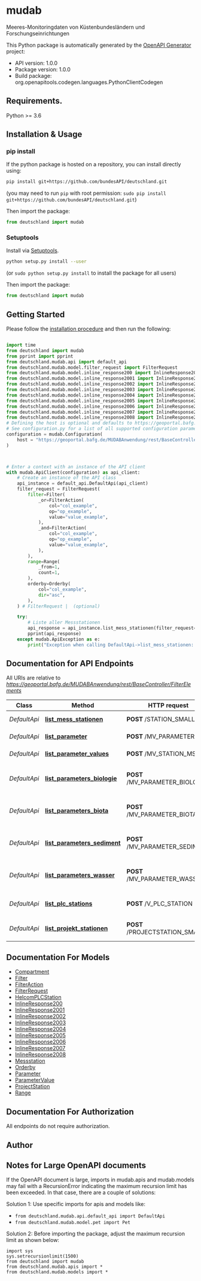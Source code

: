# mudab
Meeres-Monitoringdaten von Küstenbundesländern und Forschungseinrichtungen


This Python package is automatically generated by the [OpenAPI Generator](https://openapi-generator.tech) project:

- API version: 1.0.0
- Package version: 1.0.0
- Build package: org.openapitools.codegen.languages.PythonClientCodegen

## Requirements.

Python >= 3.6

## Installation & Usage
### pip install

If the python package is hosted on a repository, you can install directly using:

```sh
pip install git+https://github.com/bundesAPI/deutschland.git
```
(you may need to run `pip` with root permission: `sudo pip install git+https://github.com/bundesAPI/deutschland.git`)

Then import the package:
```python
from deutschland import mudab
```

### Setuptools

Install via [Setuptools](http://pypi.python.org/pypi/setuptools).

```sh
python setup.py install --user
```
(or `sudo python setup.py install` to install the package for all users)

Then import the package:
```python
from deutschland import mudab
```

## Getting Started

Please follow the [installation procedure](#installation--usage) and then run the following:

```python

import time
from deutschland import mudab
from pprint import pprint
from deutschland.mudab.api import default_api
from deutschland.mudab.model.filter_request import FilterRequest
from deutschland.mudab.model.inline_response200 import InlineResponse200
from deutschland.mudab.model.inline_response2001 import InlineResponse2001
from deutschland.mudab.model.inline_response2002 import InlineResponse2002
from deutschland.mudab.model.inline_response2003 import InlineResponse2003
from deutschland.mudab.model.inline_response2004 import InlineResponse2004
from deutschland.mudab.model.inline_response2005 import InlineResponse2005
from deutschland.mudab.model.inline_response2006 import InlineResponse2006
from deutschland.mudab.model.inline_response2007 import InlineResponse2007
from deutschland.mudab.model.inline_response2008 import InlineResponse2008
# Defining the host is optional and defaults to https://geoportal.bafg.de/MUDABAnwendung/rest/BaseController/FilterElements
# See configuration.py for a list of all supported configuration parameters.
configuration = mudab.Configuration(
    host = "https://geoportal.bafg.de/MUDABAnwendung/rest/BaseController/FilterElements"
)



# Enter a context with an instance of the API client
with mudab.ApiClient(configuration) as api_client:
    # Create an instance of the API class
    api_instance = default_api.DefaultApi(api_client)
    filter_request = FilterRequest(
        filter=Filter(
            _or=FilterAction(
                col="col_example",
                op="op_example",
                value="value_example",
            ),
            _and=FilterAction(
                col="col_example",
                op="op_example",
                value="value_example",
            ),
        ),
        range=Range(
            _from=1,
            count=1,
        ),
        orderby=Orderby(
            col="col_example",
            dir="asc",
        ),
    ) # FilterRequest |  (optional)

    try:
        # Liste aller Messstationen
        api_response = api_instance.list_mess_stationen(filter_request=filter_request)
        pprint(api_response)
    except mudab.ApiException as e:
        print("Exception when calling DefaultApi->list_mess_stationen: %s\n" % e)
```

## Documentation for API Endpoints

All URIs are relative to *https://geoportal.bafg.de/MUDABAnwendung/rest/BaseController/FilterElements*

Class | Method | HTTP request | Description
------------ | ------------- | ------------- | -------------
*DefaultApi* | [**list_mess_stationen**](docs/DefaultApi.md#list_mess_stationen) | **POST** /STATION_SMALL | Liste aller Messstationen
*DefaultApi* | [**list_parameter**](docs/DefaultApi.md#list_parameter) | **POST** /MV_PARAMETER | Liste aller Parameter
*DefaultApi* | [**list_parameter_values**](docs/DefaultApi.md#list_parameter_values) | **POST** /MV_STATION_MSMNT | Liste aller Messwerte
*DefaultApi* | [**list_parameters_biologie**](docs/DefaultApi.md#list_parameters_biologie) | **POST** /MV_PARAMETER_BIOLOGIE | Liste aller Parameter im Biologie Kompartiment
*DefaultApi* | [**list_parameters_biota**](docs/DefaultApi.md#list_parameters_biota) | **POST** /MV_PARAMETER_BIOTA | Liste aller Parameter im Biota Kompartiment
*DefaultApi* | [**list_parameters_sediment**](docs/DefaultApi.md#list_parameters_sediment) | **POST** /MV_PARAMETER_SEDIMENT | Liste aller Parameter im Sediment Kompartiment
*DefaultApi* | [**list_parameters_wasser**](docs/DefaultApi.md#list_parameters_wasser) | **POST** /MV_PARAMETER_WASSER | Liste aller Parameter im Wasser Kompartiment
*DefaultApi* | [**list_plc_stations**](docs/DefaultApi.md#list_plc_stations) | **POST** /V_PLC_STATION | Liste aller HELCOM PLC Stationen
*DefaultApi* | [**list_projekt_stationen**](docs/DefaultApi.md#list_projekt_stationen) | **POST** /PROJECTSTATION_SMALL | Liste aller Projekt Stationen


## Documentation For Models

 - [Compartment](docs/Compartment.md)
 - [Filter](docs/Filter.md)
 - [FilterAction](docs/FilterAction.md)
 - [FilterRequest](docs/FilterRequest.md)
 - [HelcomPLCStation](docs/HelcomPLCStation.md)
 - [InlineResponse200](docs/InlineResponse200.md)
 - [InlineResponse2001](docs/InlineResponse2001.md)
 - [InlineResponse2002](docs/InlineResponse2002.md)
 - [InlineResponse2003](docs/InlineResponse2003.md)
 - [InlineResponse2004](docs/InlineResponse2004.md)
 - [InlineResponse2005](docs/InlineResponse2005.md)
 - [InlineResponse2006](docs/InlineResponse2006.md)
 - [InlineResponse2007](docs/InlineResponse2007.md)
 - [InlineResponse2008](docs/InlineResponse2008.md)
 - [Messstation](docs/Messstation.md)
 - [Orderby](docs/Orderby.md)
 - [Parameter](docs/Parameter.md)
 - [ParameterValue](docs/ParameterValue.md)
 - [ProjectStation](docs/ProjectStation.md)
 - [Range](docs/Range.md)


## Documentation For Authorization

 All endpoints do not require authorization.

## Author




## Notes for Large OpenAPI documents
If the OpenAPI document is large, imports in mudab.apis and mudab.models may fail with a
RecursionError indicating the maximum recursion limit has been exceeded. In that case, there are a couple of solutions:

Solution 1:
Use specific imports for apis and models like:
- `from deutschland.mudab.api.default_api import DefaultApi`
- `from deutschland.mudab.model.pet import Pet`

Solution 2:
Before importing the package, adjust the maximum recursion limit as shown below:
```
import sys
sys.setrecursionlimit(1500)
from deutschland import mudab
from deutschland.mudab.apis import *
from deutschland.mudab.models import *
```

